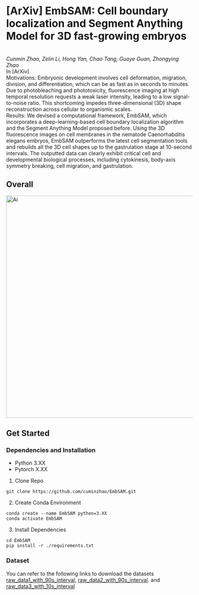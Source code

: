 # [ArXiv] EmbSAM: Cell boundary localization and Segment Anything Model for 3D fast-growing embryos
<br>_Cunmin Zhao, Zelin Li, Hong Yan, Chao Tang, Guoye Guan, Zhongying Zhao_<br>
In [ArXiv]  
Motivations: Embryonic development involves cell deformation, migration, division, and differentiation, which can be as fast as in seconds to minutes. Due to photobleaching and phototoxicity, fluorescence imaging at high temporal resolution requests a weak laser intensity, leading to a low signal-to-noise ratio. This shortcoming impedes three-dimensional (3D) shape reconstruction across cellular to organismic scales.  
Results: We devised a computational framework, EmbSAM, which incorporates a deep-learning-based cell boundary localization algorithm and the Segment Anything Model proposed before. Using the 3D fluorescence images on cell membranes in the nematode Caenorhabditis elegans embryos, EmbSAM outperforms the latest cell segmentation tools and rebuilds all the 3D cell shapes up to the gastrulation stage at 10-second intervals. The outputted data can clearly exhibit critical cell and developmental biological processes, including cytokinesis, body-axis symmetry breaking, cell migration, and gastrulation.  


## Overall
<img width="600" alt="Ai" src="https://github.com/cuminzhao/EmbSAM/assets/80189429/9fb048d2-23f9-42e9-b954-1534ed79c84d"> 

## Get Started
### Dependencies and Installation
- Python 3.XX
- Pytorch X.XX

1. Clone Repo
```
git clone https://github.com/cuminzhao/EmbSAM.git
```
2. Create Conda Environment
```
conda create --name EmbSAM python=3.XX
conda activate EmbSAM
```
3. Install Dependencies
```
cd EmbSAM
pip install -r ./requirements.txt
```

### Dataset
You can refer to the following links to download the datasets
[raw_data1_with_90s_interval](https://drive.google.com/file/d/1SuLN8iG_siZlKvDuMIbYknOVR8WY4Axu/view?usp=sharing), 
[raw_data2_with_90s_interval](https://drive.google.com/file/d/1uL9M1xOuXyR36clcs0csCi-bLYWrYdg3/view?usp=sharing). and
[raw_data3_with_10s_interval](https://drive.google.com/file/d/1t0MxzF-48Gp6BWrEhGM-abljXOTefYAC/view?usp=sharing)
